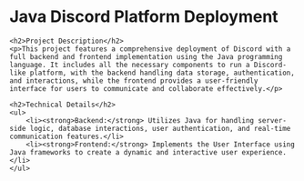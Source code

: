 <!DOCTYPE html>
<html lang="en">

<head>
    <meta charset="UTF-8">
    <meta http-equiv="X-UA-Compatible" content="IE=edge">
    <meta name="viewport" content="width=device-width, initial-scale=1.0">
</head>

<body>
<h1>Java Discord Platform Deployment</h1>

    <h2>Project Description</h2>
    <p>This project features a comprehensive deployment of Discord with a full backend and frontend implementation using the Java programming language. It includes all the necessary components to run a Discord-like platform, with the backend handling data storage, authentication, and interactions, while the frontend provides a user-friendly interface for users to communicate and collaborate effectively.</p>

    <h2>Technical Details</h2>
    <ul>
        <li><strong>Backend:</strong> Utilizes Java for handling server-side logic, database interactions, user authentication, and real-time communication features.</li>
        <li><strong>Frontend:</strong> Implements the User Interface using Java frameworks to create a dynamic and interactive user experience.</li>
    </ul>
</body>
</html>
